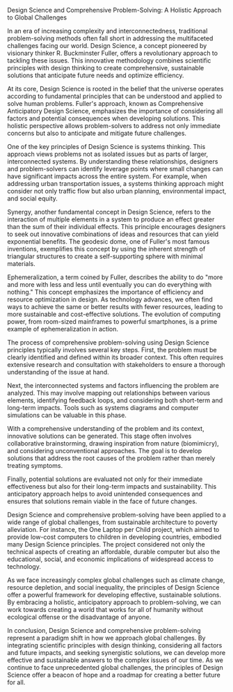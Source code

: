 Design Science and Comprehensive Problem-Solving: A Holistic Approach to Global Challenges

In an era of increasing complexity and interconnectedness, traditional problem-solving methods often fall short in addressing the multifaceted challenges facing our world. Design Science, a concept pioneered by visionary thinker R. Buckminster Fuller, offers a revolutionary approach to tackling these issues. This innovative methodology combines scientific principles with design thinking to create comprehensive, sustainable solutions that anticipate future needs and optimize efficiency.

At its core, Design Science is rooted in the belief that the universe operates according to fundamental principles that can be understood and applied to solve human problems. Fuller's approach, known as Comprehensive Anticipatory Design Science, emphasizes the importance of considering all factors and potential consequences when developing solutions. This holistic perspective allows problem-solvers to address not only immediate concerns but also to anticipate and mitigate future challenges.

One of the key principles of Design Science is systems thinking. This approach views problems not as isolated issues but as parts of larger, interconnected systems. By understanding these relationships, designers and problem-solvers can identify leverage points where small changes can have significant impacts across the entire system. For example, when addressing urban transportation issues, a systems thinking approach might consider not only traffic flow but also urban planning, environmental impact, and social equity.

Synergy, another fundamental concept in Design Science, refers to the interaction of multiple elements in a system to produce an effect greater than the sum of their individual effects. This principle encourages designers to seek out innovative combinations of ideas and resources that can yield exponential benefits. The geodesic dome, one of Fuller's most famous inventions, exemplifies this concept by using the inherent strength of triangular structures to create a self-supporting sphere with minimal materials.

Ephemeralization, a term coined by Fuller, describes the ability to do "more and more with less and less until eventually you can do everything with nothing." This concept emphasizes the importance of efficiency and resource optimization in design. As technology advances, we often find ways to achieve the same or better results with fewer resources, leading to more sustainable and cost-effective solutions. The evolution of computing power, from room-sized mainframes to powerful smartphones, is a prime example of ephemeralization in action.

The process of comprehensive problem-solving using Design Science principles typically involves several key steps. First, the problem must be clearly identified and defined within its broader context. This often requires extensive research and consultation with stakeholders to ensure a thorough understanding of the issue at hand.

Next, the interconnected systems and factors influencing the problem are analyzed. This may involve mapping out relationships between various elements, identifying feedback loops, and considering both short-term and long-term impacts. Tools such as systems diagrams and computer simulations can be valuable in this phase.

With a comprehensive understanding of the problem and its context, innovative solutions can be generated. This stage often involves collaborative brainstorming, drawing inspiration from nature (biomimicry), and considering unconventional approaches. The goal is to develop solutions that address the root causes of the problem rather than merely treating symptoms.

Finally, potential solutions are evaluated not only for their immediate effectiveness but also for their long-term impacts and sustainability. This anticipatory approach helps to avoid unintended consequences and ensures that solutions remain viable in the face of future changes.

Design Science and comprehensive problem-solving have been applied to a wide range of global challenges, from sustainable architecture to poverty alleviation. For instance, the One Laptop per Child project, which aimed to provide low-cost computers to children in developing countries, embodied many Design Science principles. The project considered not only the technical aspects of creating an affordable, durable computer but also the educational, social, and economic implications of widespread access to technology.

As we face increasingly complex global challenges such as climate change, resource depletion, and social inequality, the principles of Design Science offer a powerful framework for developing effective, sustainable solutions. By embracing a holistic, anticipatory approach to problem-solving, we can work towards creating a world that works for all of humanity without ecological offense or the disadvantage of anyone.

In conclusion, Design Science and comprehensive problem-solving represent a paradigm shift in how we approach global challenges. By integrating scientific principles with design thinking, considering all factors and future impacts, and seeking synergistic solutions, we can develop more effective and sustainable answers to the complex issues of our time. As we continue to face unprecedented global challenges, the principles of Design Science offer a beacon of hope and a roadmap for creating a better future for all.